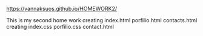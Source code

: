 
https://vannaksuos.github.io/HOMEWORK2/


This is my second home work 
creating index.html porfilio.html contacts.html
creating index.css porfilio.css contact.html
